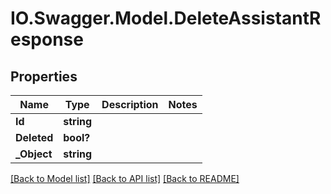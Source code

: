 # IO.Swagger.Model.DeleteAssistantResponse
## Properties

Name | Type | Description | Notes
------------ | ------------- | ------------- | -------------
**Id** | **string** |  | 
**Deleted** | **bool?** |  | 
**_Object** | **string** |  | 

[[Back to Model list]](../README.md#documentation-for-models) [[Back to API list]](../README.md#documentation-for-api-endpoints) [[Back to README]](../README.md)

